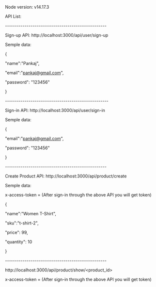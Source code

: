 ﻿
Node version: v14.17.3

API List:

\----------------------------------------------------

Sign-up API: http://localhost:3000/api/user/sign-up

Semple data:

{

"name":"Pankaj",

"email":"pankaj@gmail.com",

"password": "123456"

}

\-----------------------------------------------------

Sign-in API: http://localhost:3000/api/user/sign-in

Semple data:

{

"email":"pankaj@gmail.com",

"password": "123456"

}

\----------------------------------------------------

Create Product API: http://localhost:3000/api/product/create

Semple data:

x-access-token = (After sign-in through the above API you will get token)

{

"name":"Women T-Shirt",

"sku":"t-shirt-2",

"price": 99,

"quantity": 10

}

\----------------------------------------------------

http://localhost:3000/api/product/show/<product\_id>

x-access-token = (After sign-in through the above API you will get token)
